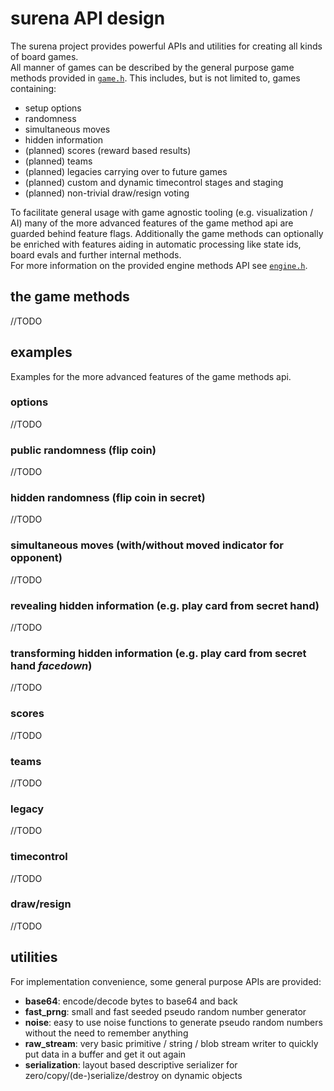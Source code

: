 # surena API design
The surena project provides powerful APIs and utilities for creating all kinds of board games.  
All manner of games can be described by the general purpose game methods provided in [`game.h`](../includes/surena/game.h). This includes, but is not limited to, games containing:
* setup options
* randomness
* simultaneous moves
* hidden information
* (planned) scores (reward based results)
* (planned) teams
* (planned) legacies carrying over to future games
* (planned) custom and dynamic timecontrol stages and staging
* (planned) non-trivial draw/resign voting

To facilitate general usage with game agnostic tooling (e.g. visualization / AI) many of the more advanced features of the game method api are guarded behind feature flags. Additionally the game methods can optionally be enriched with features aiding in automatic processing like state ids, board evals and further internal methods.  
For more information on the provided engine methods API see [`engine.h`](../includes/surena/engine.h).

## the game methods
//TODO

## examples
Examples for the more advanced features of the game methods api.

### options
//TODO

### public randomness (flip coin)
//TODO

### hidden randomness (flip coin in secret)
//TODO

### simultaneous moves (with/without moved indicator for opponent)
//TODO

### revealing hidden information (e.g. play card from secret hand)
//TODO

### transforming hidden information (e.g. play card from secret hand *facedown*)
//TODO

### scores
//TODO

### teams
//TODO

### legacy
//TODO

### timecontrol
//TODO

### draw/resign
//TODO

## utilities
For implementation convenience, some general purpose APIs are provided:
* **base64**: encode/decode bytes to base64 and back
* **fast_prng**: small and fast seeded pseudo random number generator
* **noise**: easy to use noise functions to generate pseudo random numbers without the need to remember anything
* **raw_stream**: very basic primitive / string / blob stream writer to quickly put data in a buffer and get it out again
* **serialization**: layout based descriptive serializer for zero/copy/(de-)serialize/destroy on dynamic objects
